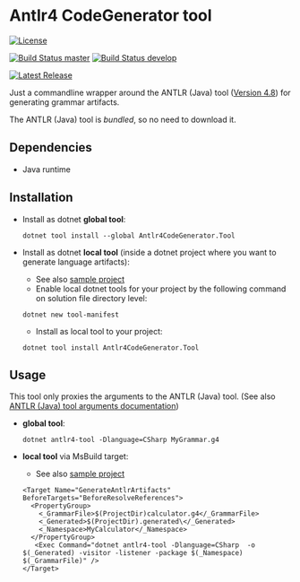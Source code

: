 # Antlr4 CodeGenerator tool

[![License](https://img.shields.io/badge/license-MIT-blue.svg?style=for-the-badge&logo=data%3Aimage%2Fpng%3Bbase64%2CiVBORw0KGgoAAAANSUhEUgAAAEAAAABACAYAAACqaXHeAAAAAXNSR0IArs4c6QAAAARnQU1BAACxjwv8YQUAAAAJcEhZcwAAHYcAAB2HAY%2Fl8WUAAAAZdEVYdFNvZnR3YXJlAHBhaW50Lm5ldCA0LjAuMTCtCgrAAAADB0lEQVR4XtWagXETMRREUwIlUAIlUAodQAl0AJ1AB9BB6AA6gA6MduKbkX%2BevKecNk525jHO3l%2Fp686xlJC70%2Bl0C942vjV%2Bn9FreVQbBc0wWujfRpW8Z78JaIb53hhJ1ygTA80w9PQ36duBMjHQHPCuoQZfutSjeqU1PAJN4E3j2pN7aVKv6pnWcgGawNfGa5N6prVcgGZBn8yvVXZXQbOgPXokXaPMNZwoc41D%2FaHZ8b7hpBrKjnCizIjD%2FaHZ8aPR6%2BeZXqqh7Agnyow43B%2BaZz40qnQ36a6rlsYgnChDLOkPzTN1z%2B9PafU0N3OAcaIMsaQ%2FNBufG1X9JyrtDMr0Y4xwokxlWX%2BPjAYdemhPrWeDvYcPJ8r0LO3v4oszNfivQQuTp2u9qJGKE2V6lvZ38UVj9q3t3oqEE2U2lvfXF4t6qPjTqDUV1fRyhw8nymws768vfOr2NtqOqFY4UUZE%2BusL6VDRX7%2FGzOHDiTIi0t9WMPsUKzNPx4kysf62gmuHir3sPXw4USbWny485ZOc2PsJ7VTro%2F3pwp5DxV7qHq2xa41TrY%2F2J7PfJkaHir3UwwdtU061PtqfTP0CUaYm2v3LxCtoDI2lMWk8p1of7Y8K0jhRJgaaYZwoE0P%2FpFUndZqtP6T4BE2zC5qtP6T4BE2zC5qtPyRN8OvhZUQae3ZBtT7anyb49PA6Ivp5wKnWR%2FvbJkncZXr6wokysf62CXRCWjmJxhqd2JwoE%2BuvTqS37JGJlB39GLzhRJmN5f31gz8XTpSJgWYYJ8rEQDOME2VioBnGiTIx0AzjRJkYaIZxokwMNMM4USYGmmGcKBMDzTBOlImBZhgnysRAM4wTZWKgGcaJMjHQDONEmRhohnGiTAw0wzhRJgaaYZwoEwPNME6UiYFmGCfKxEAzjBNlYqAZxokyMdAMoL%2FO%2BNi4bzjpT1e%2BNFb8V7gFzUXMLHqk%2BM1A8wArFj1S5GagOUly0SMtuxloTnJrUU%2B7QXOSW4t62g2ak9xa1NNu0Jzk1qKednK6%2Bw9roIB8keT%2F3QAAAABJRU5ErkJggg%3D%3D)](LICENSE.md)

[![Build Status master](https://dev.azure.com/pbruch0060/pbruch/_apis/build/status/ptr1120.Antlr4.CodeGenerator.Tool?branchName=master)](https://dev.azure.com/pbruch0060/pbruch/_build/latest?definitionId=1&branchName=master)
[![Build Status develop](https://dev.azure.com/pbruch0060/pbruch/_apis/build/status/ptr1120.Antlr4.CodeGenerator.Tool?branchName=develop)](https://dev.azure.com/pbruch0060/pbruch/_build/latest?definitionId=1&branchName=develop)

[![Latest Release](https://img.shields.io/nuget/v/Antlr4CodeGenerator.Tool?logo=nuget&label=release&style=for-the-badge)](https://www.nuget.org/packages/Antlr4CodeGenerator.Tool)


Just a commandline wrapper around the ANTLR (Java) tool ([Version 4.8](https://www.antlr.org/download/antlr-4.8-complete.jar)) for generating grammar artifacts.

The ANTLR (Java) tool is *bundled*, so no need to download it.

## Dependencies

* Java runtime

## Installation

* Install as dotnet **global tool**:

  ```dotnet tool install --global Antlr4CodeGenerator.Tool```

* Install as dotnet **local tool** (inside a dotnet project where you want to generate language artifacts):
    * See also [sample project](samples/Calculator)
    * Enable local dotnet tools for your project by the following command on solution file directory level:

    ```dotnet new tool-manifest```

    * Install as local tool to your project:

    ```dotnet tool install Antlr4CodeGenerator.Tool```

## Usage

This tool only proxies the arguments to the ANTLR (Java) tool. (See also [ANTLR (Java) tool arguments documentation](https://github.com/antlr/antlr4/blob/master/doc/tool-options.md))

* **global tool**:

    ```dotnet antlr4-tool -Dlanguage=CSharp MyGrammar.g4```

* **local tool** via MsBuild target:
    * See also [sample project](samples/Calculator)

    ```
    <Target Name="GenerateAntlrArtifacts" BeforeTargets="BeforeResolveReferences">
      <PropertyGroup>
        <_GrammarFile>$(ProjectDir)calculator.g4</_GrammarFile>
        <_Generated>$(ProjectDir).generated\</_Generated>
        <_Namespace>MyCalculator</_Namespace>
      </PropertyGroup>
       <Exec Command="dotnet antlr4-tool -Dlanguage=CSharp  -o $(_Generated) -visitor -listener -package $(_Namespace)  $(_GrammarFile)" />
    </Target>
    ```